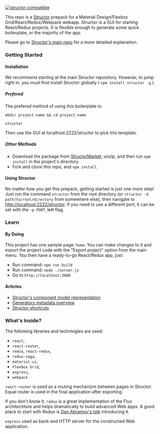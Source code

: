 [![structor compatible](https://img.shields.io/badge/structor%20compatible-v1.0.8-0077dd.svg?style=flat)](http://helmetrex.com)

This repo is a [Structor](https://github.com/ipselon/structor/) prepack for a Material Design/Flexbox Grid/React/Redux/Webpack webapp. Structor is a GUI for starting React/Redux projects. It is flexible enough to generate some quick boilerplate, or the majority of the app. 

Please go to [Structor's main repo](https://github.com/ipselon/structor/) for a more detailed explanation.

### Getting Started
#### Installation

We recommend starting at the main Structor repository. However, to jump right in, you must first install Structor globally ( ```npm install structor -g``` ).

##### Prefered

The prefered method of using this boilerplate is:

```
mkdir project-name && cd project-name

structor
```
Then use the GUI at localhost:2222/structor to pick this template.

##### Other Methods

* Download the package from [StructorMarket](http://www.helmetrex.com), unzip, and then run ```npm install``` in the project's directory.
* Fork and clone this repo, and ```npm install```.

#### Using Structor
No matter how you get this prepack, getting started is just one more step! Just run the command ```structor``` from the root directory (or ```structor -d path/to/root/directory``` from somewhere else), then navigate to [http://localhost:2222/structor](http://localhost:2222/structor). If you need to use a different port, it can be set with the ```-p PORT_NUM``` flag.

### Learn

#### By Doing

This project has one sample page: ```home```. You can make changes to it and export the project code with the "Export project" option from the main menu. You then have a ready-to-go React/Redux app, just:

* Run command: ```npm run build```
* Run command: ```node ./server.js```
* Go to ```http://localhost:3000```

#### Articles

* [Structor's component model representation](https://github.com/ipselon/structor/wiki/Structor's-component-model-representation)
* [Generators metadata overview](https://github.com/ipselon/structor/wiki/Generators-metadata-overview)
* [Structor shortcuts](https://github.com/ipselon/structor/wiki/Structor-shortcuts)

### What's Inside?
The following libraries and technlogies are used:
* ```react```,
* ```react-router```,
* ```redux```, ```react-redux```,
* ```redux-saga```,
* ```material-ui```,
* ```Flexbox Grid```,
* ```express```,
* ```webpack```
 
```react-router``` is used as a routing mechanizm between pages in Structor. 
Equal router is used in the final application after exporting.

If you don't know it, ```redux``` is a great implementation of the Flux architechture and helps dramatically to build advanced Web apps. A good place to start with Redux is [Dan Abramov's talk](https://www.youtube.com/watch?v=xsSnOQynTHs) introducing it.

```express``` used as back-end HTTP server for the constructed Web application.
<br/>
<br/>
